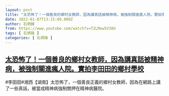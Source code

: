 ```yaml
---
layout: post
title: "太恐怖了！一個善良的鄉村女教師，因為講真話被精神病，被強制關進瘋人院。實拍李田田的鄉村學校"
date: 2022-01-07T13:15:09.000Z
author: 石炳鋒
from: https://www.youtube.com/watch?v=T2LMow5V38U
tags: [ 石炳锋 ]
categories: [ 石炳锋 ]
---
```

<!--1641561309000-->
[太恐怖了！一個善良的鄉村女教師，因為講真話被精神病，被強制關進瘋人院。實拍李田田的鄉村學校](https://www.youtube.com/watch?v=T2LMow5V38U)
------

<div>
#李田田#湘西【湖南】太恐怖了，一個善良正義的鄉村女教師，因為在網路上講了一些真話，被當成精神病強制關押在精神病醫院。
</div>
